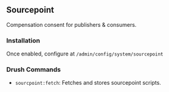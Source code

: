 ## Sourcepoint
Compensation consent for publishers & consumers.

### Installation
Once enabled, configure at `/admin/config/system/sourcepoint`

### Drush Commands
- `sourcpoint:fetch`: Fetches and stores sourcepoint scripts.
